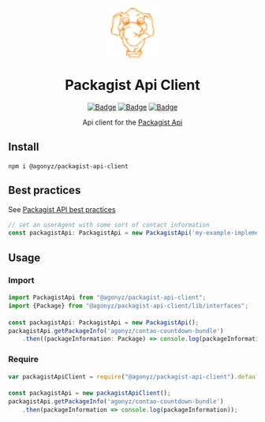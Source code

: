 <div align="center">
  <img alt="Packagist Logo" src="docs/packagist.svg" width="100" align="center">
  <h1>Packagist Api Client</h1>

[![Badge](https://img.shields.io/npm/dt/%40agonyz%2Fpackagist-api-client?style=for-the-badge)](https://www.npmjs.com/package/@agonyz/packagist-api-client)
[![Badge](https://img.shields.io/github/issues/agonyz/packagist-api-client?style=for-the-badge)](https://github.com/agonyz/packagist-api-client/issues)
[![Badge](https://img.shields.io/github/stars/agonyz/packagist-api-client?style=for-the-badge)](https://github.com/agonyz/packagist-api-client/stargazers)

</div>

<p align="center">
  Api client for the <a href="https://packagist.org/apidoc">Packagist Api</a>
</p>

## Install
```
npm i @agonyz/packagist-api-client
```

## Best practices
See [Packagist API best practices](https://packagist.org/apidoc#best-practices)

```ts
// set an userAgent with some sort of contact information
const packagistApi: PackagistApi = new PackagistApi('my-example-implementation - contact: email@example.com');
```

## Usage

### Import
```ts
import PackagistApi from "@agonyz/packagist-api-client";
import {Package} from "@agonyz/packagist-api-client/lib/interfaces";

const packagistApi: PackagistApi = new PackagistApi();
packagistApi.getPackageInfo('agonyz/contao-countdown-bundle')
    .then((packageInformation: Package) => console.log(packageInformation));
```

### Require
```ts
var packagistApiClient = require("@agonyz/packagist-api-client").default

const packagistApi = new packagistApiClient();
packagistApi.getPackageInfo('agonyz/contao-countdown-bundle')
    .then(packageInformation => console.log(packageInformation));
```